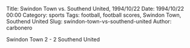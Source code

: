 Title: Swindon Town vs. Southend United, 1994/10/22
Date: 1994/10/22 00:00
Category: sports
Tags: football, football scores, Swindon Town, Southend United
Slug: swindon-town-vs-southend-united
Author: carbonero


Swindon Town 2 - 2 Southend United
